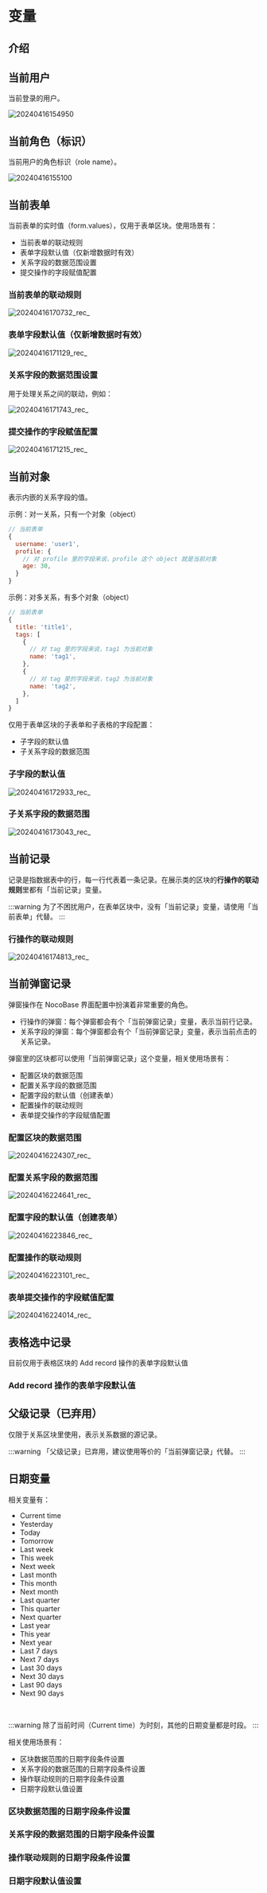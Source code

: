 # 变量

## 介绍

## 当前用户

当前登录的用户。

![20240416154950](https://static-docs.nocobase.com/20240416154950.png)

## 当前角色（标识）

当前用户的角色标识（role name）。

![20240416155100](https://static-docs.nocobase.com/20240416155100.png)

## 当前表单

当前表单的实时值（form.values），仅用于表单区块。使用场景有：

- 当前表单的联动规则
- 表单字段默认值（仅新增数据时有效）
- 关系字段的数据范围设置
- 提交操作的字段赋值配置

### 当前表单的联动规则

![20240416170732_rec_](https://static-docs.nocobase.com/20240416170732_rec_.gif)

### 表单字段默认值（仅新增数据时有效）

![20240416171129_rec_](https://static-docs.nocobase.com/20240416171129_rec_.gif)

### 关系字段的数据范围设置

用于处理关系之间的联动，例如：

![20240416171743_rec_](https://static-docs.nocobase.com/20240416171743_rec_.gif)

### 提交操作的字段赋值配置

![20240416171215_rec_](https://static-docs.nocobase.com/20240416171215_rec_.gif)

## 当前对象

表示内嵌的关系字段的值。

示例：对一关系，只有一个对象（object）

```js
// 当前表单
{
  username: 'user1',
  profile: {
    // 对 profile 里的字段来说，profile 这个 object 就是当前对象
    age: 30,
  }
}
```

示例：对多关系，有多个对象（object）

```js
// 当前表单
{
  title: 'title1',
  tags: [
    {
      // 对 tag 里的字段来说，tag1 为当前对象
      name: 'tag1',
    },
    {
      // 对 tag 里的字段来说，tag2 为当前对象
      name: 'tag2',
    },
  ]
}
```

仅用于表单区块的子表单和子表格的字段配置：

- 子字段的默认值
- 子关系字段的数据范围

### 子字段的默认值

![20240416172933_rec_](https://static-docs.nocobase.com/20240416172933_rec_.gif)

### 子关系字段的数据范围

![20240416173043_rec_](https://static-docs.nocobase.com/20240416173043_rec_.gif)

## 当前记录

记录是指数据表中的行，每一行代表着一条记录。在展示类的区块的**行操作的联动规则**里都有「当前记录」变量。

:::warning
为了不困扰用户，在表单区块中，没有「当前记录」变量，请使用「当前表单」代替。
:::

### 行操作的联动规则

![20240416174813_rec_](https://static-docs.nocobase.com/20240416174813_rec_.gif)

## 当前弹窗记录

弹窗操作在 NocoBase 界面配置中扮演着非常重要的角色。

- 行操作的弹窗：每个弹窗都会有个「当前弹窗记录」变量，表示当前行记录。
- 关系字段的弹窗：每个弹窗都会有个「当前弹窗记录」变量，表示当前点击的关系记录。

弹窗里的区块都可以使用「当前弹窗记录」这个变量，相关使用场景有：

- 配置区块的数据范围
- 配置关系字段的数据范围
- 配置字段的默认值（创建表单）
- 配置操作的联动规则
- 表单提交操作的字段赋值配置

### 配置区块的数据范围

![20240416224307_rec_](https://static-docs.nocobase.com/20240416224307_rec_.gif)

### 配置关系字段的数据范围

![20240416224641_rec_](https://static-docs.nocobase.com/20240416224641_rec_.gif)

### 配置字段的默认值（创建表单）

![20240416223846_rec_](https://static-docs.nocobase.com/20240416223846_rec_.gif)

### 配置操作的联动规则

![20240416223101_rec_](https://static-docs.nocobase.com/20240416223101_rec_.gif)

### 表单提交操作的字段赋值配置

![20240416224014_rec_](https://static-docs.nocobase.com/20240416224014_rec_.gif)

## 表格选中记录

目前仅用于表格区块的 Add record 操作的表单字段默认值

### Add record 操作的表单字段默认值

## 父级记录（已弃用）

仅限于关系区块里使用，表示关系数据的源记录。

:::warning
「父级记录」已弃用，建议使用等价的「当前弹窗记录」代替。
:::

## 日期变量

相关变量有：

- Current time
- Yesterday
- Today
- Tomorrow
- Last week
- This week
- Next week
- Last month
- This month
- Next month
- Last quarter
- This quarter
- Next quarter
- Last year
- This year
- Next year
- Last 7 days
- Next 7 days
- Last 30 days
- Next 30 days
- Last 90 days
- Next 90 days

<br />

:::warning
除了当前时间（Current time）为时刻，其他的日期变量都是时段。
:::

相关使用场景有：

- 区块数据范围的日期字段条件设置
- 关系字段的数据范围的日期字段条件设置
- 操作联动规则的日期字段条件设置
- 日期字段默认值设置

### 区块数据范围的日期字段条件设置

### 关系字段的数据范围的日期字段条件设置

### 操作联动规则的日期字段条件设置

### 日期字段默认值设置